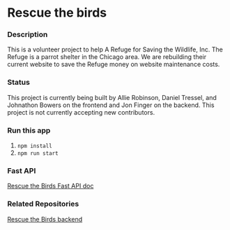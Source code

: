 # Rescue the birds

### Description

This is a volunteer project to help A Refuge for Saving the Wildlife, Inc. The Refuge is a parrot shelter in the Chicago area. We are rebuilding their current website to save the Refuge money on website maintenance costs.

### Status

This project is currently being built by Allie Robinson, Daniel Tressel, and Johnathon Bowers on the frontend and Jon Finger on the backend. This project is not currently accepting new contributors.

### Run this app

1. `npm install`
2. `npm run start`

### Fast API

<a href="https://rescuethebirds-jfcaxndkka-uc.a.run.app/docs#/" target="_blank">Rescue the Birds Fast API doc</a>

### Related Repositories

<a href="https://github.com/jae-finger/rescuethebirds-be" target="_blank">Rescue the Birds backend</a>
